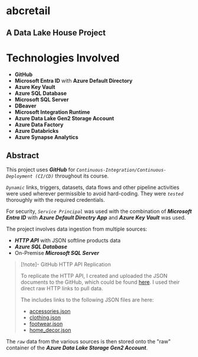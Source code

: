 # abcretail

## A Data Lake House Project

# Technologies Involved

- **GitHub**
- **Microsoft Entra ID** with **Azure Default Directory**
- **Azure Key Vault**
- **Azure SQL Database**
- **Microsoft SQL Server**
- **DBeaver**
- **Microsoft Integration Runtime**
- **Azure Data Lake Gen2 Storage Account**
- **Azure Data Factory**
- **Azure Databricks**
- **Azure Synapse Analytics**

## Abstract

This project uses ***GitHub*** for *`Continuous-Integration/Continuous-Deployment (CI/CD)`* throughout its course.

*`Dynamic`* links, triggers, datasets, data flows and other pipeline activities were used wherever permissible to avoid hard-coding. They were *`tested`* thoroughly with the required credentials.

For security, *`Service Principal`* was used with the combination of ***Microsoft Entra ID*** with ***Azure Default Directry App*** and ***Azure Key Vault*** was used.

The project involves data ingestion from multiple sources:

- ***HTTP API*** with JSON softline products data
- ***Azure SQL Database***
- On-Premise ***Microsoft SQL Server***

> [!note]- GitHub HTTP API Replication
> 
> To replicate the HTTP API, I created and uploaded the JSON documents to the GitHub, which could be found [here](https://github.com/midha-abhishek/abcretail/tree/main/softline_data). I used their direct raw HTTP links to pull data.
> 
> The includes links to the following JSON files are here:
> 
> - [accessories.json](https://raw.githubusercontent.com/midha-abhishek/abcretail/refs/heads/main/softline_data/accessories.json)
> - [clothing.json](https://raw.githubusercontent.com/midha-abhishek/abcretail/refs/heads/main/softline_data/clothing.json)
> - [footwear.json](https://raw.githubusercontent.com/midha-abhishek/abcretail/refs/heads/main/softline_data/footwear.json)
> - [home_decor.json](https://raw.githubusercontent.com/midha-abhishek/abcretail/refs/heads/main/softline_data/home_decor.json)



The *`raw`* data from the various sources is then stored onto the "raw" container of the ***Azure Data Lake Storage Gen2 Account***.

